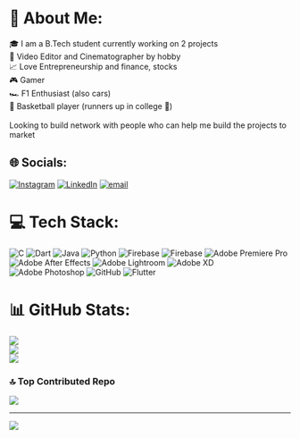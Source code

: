# 💫 About Me:
🎓 I am a B.Tech student currently working on 2 projects <br>🎥 Video Editor and Cinematographer by hobby <br>📈 Love Entrepreneurship and finance, stocks<br>🎮 Gamer <br>🏎️ F1 Enthusiast (also cars)<br>🏀 Basketball player (runners up in college 🥈)<br><br>Looking to build network with people who can help me build the projects to market


## 🌐 Socials:
[![Instagram](https://img.shields.io/badge/Instagram-%23E4405F.svg?logo=Instagram&logoColor=white)](https://instagram.com/aay.ush_sha.rma) [![LinkedIn](https://img.shields.io/badge/LinkedIn-%230077B5.svg?logo=linkedin&logoColor=white)](https://linkedin.com/in/aayush-sharma-1314r) [![email](https://img.shields.io/badge/Email-D14836?logo=gmail&logoColor=white)](mailto:aayush76567@@gmail.com) 

# 💻 Tech Stack:
![C](https://img.shields.io/badge/c-%2300599C.svg?style=flat-square&logo=c&logoColor=white) ![Dart](https://img.shields.io/badge/dart-%230175C2.svg?style=flat-square&logo=dart&logoColor=white) ![Java](https://img.shields.io/badge/java-%23ED8B00.svg?style=flat-square&logo=openjdk&logoColor=white) ![Python](https://img.shields.io/badge/python-3670A0?style=flat-square&logo=python&logoColor=ffdd54) ![Firebase](https://img.shields.io/badge/firebase-%23039BE5.svg?style=flat-square&logo=firebase) ![Firebase](https://img.shields.io/badge/firebase-a08021?style=flat-square&logo=firebase&logoColor=ffcd34) ![Adobe Premiere Pro](https://img.shields.io/badge/Adobe%20Premiere%20Pro-9999FF.svg?style=flat-square&logo=Adobe%20Premiere%20Pro&logoColor=white) ![Adobe After Effects](https://img.shields.io/badge/Adobe%20After%20Effects-9999FF.svg?style=flat-square&logo=Adobe%20After%20Effects&logoColor=white) ![Adobe Lightroom](https://img.shields.io/badge/Adobe%20Lightroom-31A8FF.svg?style=flat-square&logo=Adobe%20Lightroom&logoColor=white) ![Adobe XD](https://img.shields.io/badge/Adobe%20XD-470137?style=flat-square&logo=Adobe%20XD&logoColor=#FF61F6) ![Adobe Photoshop](https://img.shields.io/badge/adobe%20photoshop-%2331A8FF.svg?style=flat-square&logo=adobe%20photoshop&logoColor=white) ![GitHub](https://img.shields.io/badge/github-%23121011.svg?style=flat-square&logo=github&logoColor=white) ![Flutter](https://img.shields.io/badge/Flutter-%2302569B.svg?style=flat-square&logo=Flutter&logoColor=white)
# 📊 GitHub Stats:
![](https://github-readme-stats.vercel.app/api?username=aayush110410&theme=neon&hide_border=false&include_all_commits=true&count_private=false)<br/>
![](https://github-readme-streak-stats.herokuapp.com/?user=aayush110410&theme=neon&hide_border=false)<br/>
![](https://github-readme-stats.vercel.app/api/top-langs/?username=aayush110410&theme=neon&hide_border=false&include_all_commits=true&count_private=false&layout=compact)

### 🔝 Top Contributed Repo
![](https://github-contributor-stats.vercel.app/api?username=aayush110410&limit=5&theme=neon&combine_all_yearly_contributions=true)

---
[![](https://visitcount.itsvg.in/api?id=aayush110410&icon=1&color=0)](https://visitcount.itsvg.in)

<!-- Proudly created with GPRM ( https://gprm.itsvg.in ) -->
